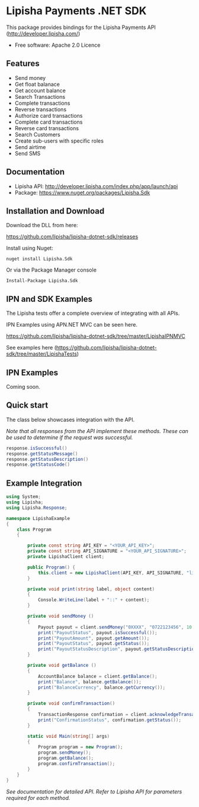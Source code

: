 # Lipisha Payments .NET SDK


This package provides bindings for the Lipisha Payments API (http://developer.lipisha.com/)

* Free software: Apache 2.0 Licence

Features
--------

- Send money
- Get float balanace
- Get account balance
- Search Transactions
- Complete transactions
- Reverse transactions
- Authorize card transactions
- Complete card transactions
- Reverse card transactions
- Search Customers
- Create sub-users with specific roles
- Send airtime
- Send SMS

Documentation
--------------

- Lipisha API: http://developer.lipisha.com/index.php/app/launch/api
- Package: https://www.nuget.org/packages/Lipisha.Sdk

Installation and Download
-------------------------

Download the DLL from here:

https://github.com/lipisha/lipisha-dotnet-sdk/releases

Install using Nuget:

```shell
nuget install Lipisha.Sdk
```

Or via the Package Manager console

```shell
Install-Package Lipisha.Sdk
```


IPN and SDK Examples
--------------------

The Lipisha tests offer a complete overview of integrating with all APIs.

IPN Examples using APN.NET MVC can be seen here.

https://github.com/lipisha/lipisha-dotnet-sdk/tree/master/LipishaIPNMVC

See examples here (https://github.com/lipisha/lipisha-dotnet-sdk/tree/master/LipishaTests)

IPN Examples
-------------

Coming soon.

Quick start
-----------

The class below showcases integration with the API.

*Note that all responses from the API implement these methods. These can be used to determine if the request was successful.*

```csharp
response.isSuccessful()
response.getStatusMessage()
response.getStatusDescription()
response.getStatusCode()
```

Example Integration
-------------------

```csharp
using System;
using Lipisha;
using Lipisha.Response;

namespace LipishaExample
{
    class Program
    {

        private const string API_KEY = "<YOUR_API_KEY>";
        private const string API_SIGNATURE = "<YOUR_API_SIGNATURE>";
        private LipishaClient client;

        public Program() {
            this.client = new LipishaClient(API_KEY, API_SIGNATURE, "live");
        }

        private void print(string label, object content)
        {
            Console.WriteLine(label + "::" + content);
        }

        private void sendMoney ()
        {
            Payout payout = client.sendMoney("0XXXX", "0722123456", 10.00);
            print("PayoutStatus", payout.isSuccessful());
            print("PayoutAmount", payout.getAmount());
            print("PayoutStatus", payout.getStatus());
            print("PayoutStatusDescription", payout.getStatusDescription());
        }

        private void getBalance ()
        {
            AccountBalance balance = client.getBalance();
            print("Balance", balance.getBalance());
            print("BalanceCurrency", balance.getCurrency());
        }

        private void confirmTransaction()
        {
            TransactionResponse confirmation = client.acknowledgeTransaction("TC90000424");
            print("ConfirmationStatus", confirmation.getStatus());
        }

        static void Main(string[] args)
        {
            Program program = new Program();
            program.sendMoney();
            program.getBalance();
            program.confirmTransaction();
        }
    }
}
```

*See documentation for detailed API. Refer to Lipisha API for parameters required for each method.*
